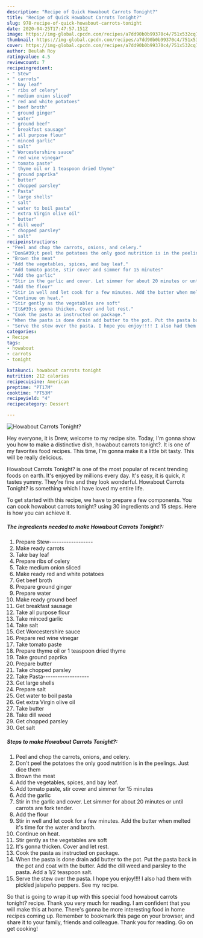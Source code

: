 ```yaml
---
description: "Recipe of Quick Howabout Carrots Tonight?"
title: "Recipe of Quick Howabout Carrots Tonight?"
slug: 978-recipe-of-quick-howabout-carrots-tonight
date: 2020-04-25T17:47:57.151Z
image: https://img-global.cpcdn.com/recipes/a7dd90b0b99370c4/751x532cq70/howabout-carrots-tonight-recipe-main-photo.jpg
thumbnail: https://img-global.cpcdn.com/recipes/a7dd90b0b99370c4/751x532cq70/howabout-carrots-tonight-recipe-main-photo.jpg
cover: https://img-global.cpcdn.com/recipes/a7dd90b0b99370c4/751x532cq70/howabout-carrots-tonight-recipe-main-photo.jpg
author: Beulah Roy
ratingvalue: 4.5
reviewcount: 7
recipeingredient:
- " Stew"
- " carrots"
- " bay leaf"
- " ribs of celery"
- " medium onion sliced"
- " red and white potatoes"
- " beef broth"
- " ground ginger"
- " water"
- " ground beef"
- " breakfast sausage"
- " all purpose flour"
- " minced garlic"
- " salt"
- " Worcestershire sauce"
- " red wine vinegar"
- " tomato paste"
- " thyme oil or 1 teaspoon dried thyme"
- " ground paprika"
- " butter"
- " chopped parsley"
- " Pasta"
- " large shells"
- " salt"
- " water to boil pasta"
- " extra Virgin olive oil"
- " butter"
- " dill weed"
- " chopped parsley"
- " salt"
recipeinstructions:
- "Peel and chop the carrots, onions, and celery."
- "Don&#39;t peel the potatoes the only good nutrition is in the peelings. Just dice them"
- "Brown the meat"
- "Add the vegetables, spices, and bay leaf."
- "Add tomato paste, stir cover and simmer for 15 minutes"
- "Add the garlic"
- "Stir in the garlic and cover. Let simmer for about 20 minutes or until carrots are fork tender."
- "Add the flour"
- "Stir in well and let cook for a few minutes. Add the butter when melted it&#39;s time for the water and broth."
- "Continue on heat."
- "Stir gently as the vegetables are soft"
- "It&#39;s gonna thicken. Cover and let rest."
- "Cook the pasta as instructed on package."
- "When the pasta is done drain add butter to the pot. Put the pasta back in the pot and coat with the butter. Add the dill weed and parsley to the pasta. Add a 1/2 teaspoon salt."
- "Serve the stew over the pasta. I hope you enjoy!!!! I also had them with pickled jalapeño peppers. See my recipe."
categories:
- Recipe
tags:
- howabout
- carrots
- tonight

katakunci: howabout carrots tonight 
nutrition: 212 calories
recipecuisine: American
preptime: "PT17M"
cooktime: "PT53M"
recipeyield: "4"
recipecategory: Dessert

---
```



![Howabout Carrots Tonight?](https://img-global.cpcdn.com/recipes/a7dd90b0b99370c4/751x532cq70/howabout-carrots-tonight-recipe-main-photo.jpg)

Hey everyone, it is Drew, welcome to my recipe site. Today, I'm gonna show you how to make a distinctive dish, howabout carrots tonight?. It is one of my favorites food recipes. This time, I'm gonna make it a little bit tasty. This will be really delicious.



Howabout Carrots Tonight? is one of the most popular of recent trending foods on earth. It's enjoyed by millions every day. It's easy, it is quick, it tastes yummy. They're fine and they look wonderful. Howabout Carrots Tonight? is something which I have loved my entire life.


To get started with this recipe, we have to prepare a few components. You can cook howabout carrots tonight? using 30 ingredients and 15 steps. Here is how you can achieve it.

<!--inarticleads1-->

##### The ingredients needed to make Howabout Carrots Tonight?:

1. Prepare  Stew------------------
1. Make ready  carrots
1. Take  bay leaf
1. Prepare  ribs of celery
1. Take  medium onion sliced
1. Make ready  red and white potatoes
1. Get  beef broth
1. Prepare  ground ginger
1. Prepare  water
1. Make ready  ground beef
1. Get  breakfast sausage
1. Take  all purpose flour
1. Take  minced garlic
1. Take  salt
1. Get  Worcestershire sauce
1. Prepare  red wine vinegar
1. Take  tomato paste
1. Prepare  thyme oil or 1 teaspoon dried thyme
1. Take  ground paprika
1. Prepare  butter
1. Take  chopped parsley
1. Take  Pasta-------------------
1. Get  large shells
1. Prepare  salt
1. Get  water to boil pasta
1. Get  extra Virgin olive oil
1. Take  butter
1. Take  dill weed
1. Get  chopped parsley
1. Get  salt




<!--inarticleads2-->

##### Steps to make Howabout Carrots Tonight?:

1. Peel and chop the carrots, onions, and celery.
1. Don&#39;t peel the potatoes the only good nutrition is in the peelings. Just dice them
1. Brown the meat
1. Add the vegetables, spices, and bay leaf.
1. Add tomato paste, stir cover and simmer for 15 minutes
1. Add the garlic
1. Stir in the garlic and cover. Let simmer for about 20 minutes or until carrots are fork tender.
1. Add the flour
1. Stir in well and let cook for a few minutes. Add the butter when melted it&#39;s time for the water and broth.
1. Continue on heat.
1. Stir gently as the vegetables are soft
1. It&#39;s gonna thicken. Cover and let rest.
1. Cook the pasta as instructed on package.
1. When the pasta is done drain add butter to the pot. Put the pasta back in the pot and coat with the butter. Add the dill weed and parsley to the pasta. Add a 1/2 teaspoon salt.
1. Serve the stew over the pasta. I hope you enjoy!!!! I also had them with pickled jalapeño peppers. See my recipe.




So that is going to wrap it up with this special food howabout carrots tonight? recipe. Thank you very much for reading. I am confident that you will make this at home. There's gonna be more interesting food in home recipes coming up. Remember to bookmark this page on your browser, and share it to your family, friends and colleague. Thank you for reading. Go on get cooking!
